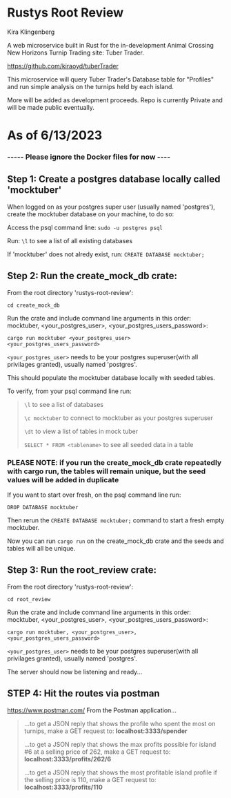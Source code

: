 # Rustys Root Review
Kira Klingenberg


A web microservice built in Rust for the in-development Animal Crossing New Horizons Turnip Trading site: Tuber Trader. 

https://github.com/kiraoyd/tuberTrader

This microservice will query Tuber Trader's Database table for "Profiles" and run simple analysis on the turnips held by each island. 

More will be added as development proceeds. Repo is currently Private and will be made public eventually.


# As of 6/13/2023

### ----- Please ignore the Docker files for now ----

## Step 1: Create a postgres database locally called 'mocktuber'

When logged on as your postgres super user (usually named 'postgres'), create the mocktuber database on your machine, to do so:

 Access the psql command line: ```sudo -u postgres psql```

 Run: ```\l``` to see a list of all existing databases

 If 'mocktuber' does not alredy exist, run: ```CREATE DATABASE mocktuber;```
 

## Step 2: Run the create_mock_db crate:

From the root directory 'rustys-root-review':

 ```cd create_mock_db```

Run the crate and include command line arguments in this order: mocktuber, <your_postgres_user>, <your_postgres_users_password>:

```cargo run mocktuber <your_postgres_user> <your_postgres_users_password>```

```<your_postgres_user>``` needs to be your postgres superuser(with all privilages granted), usually named 'postgres'.

This should populate the mocktuber database locally with seeded tables.

To verify, from your psql command line run: 

>```\l``` to see a list of databases
> 
> ```\c mocktuber``` to connect to mocktuber as your postgres superuser
> 
>```\dt``` to view a list of tables in mock tuber
> 
> ```SELECT * FROM <tablename>``` to see all seeded data in a table
> 

### PLEASE NOTE: if you run the create_mock_db crate repeatedly with cargo run, the tables will remain unique, but the seed values will be added in duplicate
If you want to start over fresh, on the psql command line run:

```DROP DATABASE mocktuber```

Then rerun the ```CREATE DATABASE mocktuber;``` command to start a fresh empty mocktuber. 

Now you can run ```cargo run``` on the create_mock_db crate and the seeds and tables will all be unique.


## Step 3: Run the root_review crate:

From the root directory 'rustys-root-review':

```cd root_review```

 Run the crate and include command line arguments in this order: mocktuber, <your_postgres_user>, <your_postgres_users_password>:

 ```cargo run mocktuber, <your_postgres_user>, <your_postgres_users_password> ```

```<your_postgres_user>``` needs to be your postgres superuser(with all privilages granted), usually named 'postgres'.


The server should now be listening and ready...

## STEP 4: Hit the routes via postman

https://www.postman.com/
From the Postman application...

>...to get a JSON reply that shows the profile who spent the most on turnips, make a GET request to: **localhost:3333/spender**
>
>...to get a JSON reply that shows the max profits possible for island #6 at a selling price of 262, make a GET request to: **localhost:3333/profits/262/6**
>
>...to get a JSON reply that shows the most profitable island profile if the selling price is 110, make a GET request to: **localhost:3333/profits/110**




